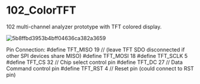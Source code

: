 # 102_ColorTFT

102 multi-channel analyzer prototype with TFT colored display.

![5b8ffbd3953b4bff04636ca382a3659](https://user-images.githubusercontent.com/26637782/207245395-03256b1a-f074-4640-8f07-6ce0956785d7.jpg)

Pin Connection:
#define TFT_MISO 19 // (leave TFT SDO disconnected if other SPI devices share MISO)
#define TFT_MOSI 18
#define TFT_SCLK 5
#define TFT_CS    32  // Chip select control pin
#define TFT_DC    27  // Data Command control pin
#define TFT_RST   4  // Reset pin (could connect to RST pin)
